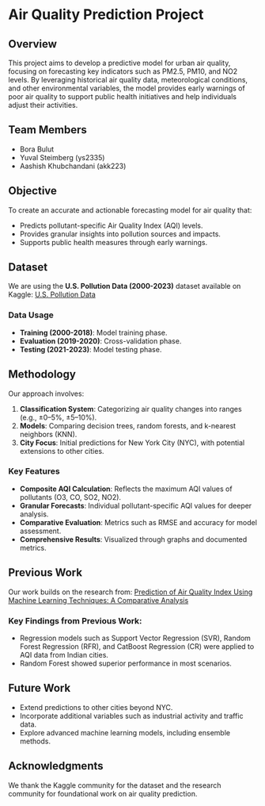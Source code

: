 # Air Quality Prediction Project

## Overview
This project aims to develop a predictive model for urban air quality, focusing on forecasting key indicators such as PM2.5, PM10, and NO2 levels. By leveraging historical air quality data, meteorological conditions, and other environmental variables, the model provides early warnings of poor air quality to support public health initiatives and help individuals adjust their activities.

## Team Members
- Bora Bulut  
- Yuval Steimberg  (ys2335)
- Aashish Khubchandani (akk223)

## Objective
To create an accurate and actionable forecasting model for air quality that:
- Predicts pollutant-specific Air Quality Index (AQI) levels.
- Provides granular insights into pollution sources and impacts.
- Supports public health measures through early warnings.

## Dataset
We are using the **U.S. Pollution Data (2000-2023)** dataset available on Kaggle:
[U.S. Pollution Data](https://www.kaggle.com/datasets/guslovesmath/us-pollution-data-200-to-2022/data)

### Data Usage
- **Training (2000-2018)**: Model training phase.
- **Evaluation (2019-2020)**: Cross-validation phase.
- **Testing (2021-2023)**: Model testing phase.

## Methodology
Our approach involves:
1. **Classification System**: Categorizing air quality changes into ranges (e.g., ±0–5%, ±5–10%).
2. **Models**: Comparing decision trees, random forests, and k-nearest neighbors (KNN).
3. **City Focus**: Initial predictions for New York City (NYC), with potential extensions to other cities.

### Key Features
- **Composite AQI Calculation**: Reflects the maximum AQI values of pollutants (O3, CO, SO2, NO2).
- **Granular Forecasts**: Individual pollutant-specific AQI values for deeper analysis.
- **Comparative Evaluation**: Metrics such as RMSE and accuracy for model assessment.
- **Comprehensive Results**: Visualized through graphs and documented metrics.

## Previous Work
Our work builds on the research from:
[Prediction of Air Quality Index Using Machine Learning Techniques: A Comparative Analysis](https://onlinelibrary.wiley.com/doi/10.1155/2023/4916267)

### Key Findings from Previous Work:
- Regression models such as Support Vector Regression (SVR), Random Forest Regression (RFR), and CatBoost Regression (CR) were applied to AQI data from Indian cities.
- Random Forest showed superior performance in most scenarios.

## Future Work
- Extend predictions to other cities beyond NYC.
- Incorporate additional variables such as industrial activity and traffic data.
- Explore advanced machine learning models, including ensemble methods.



## Acknowledgments
We thank the Kaggle community for the dataset and the research community for foundational work on air quality prediction.
